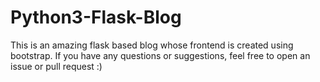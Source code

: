 # Python3-Flask-Blog
This is an amazing flask based blog whose frontend is created using bootstrap.
If you have any questions or suggestions, feel free to open an issue or pull request :)

